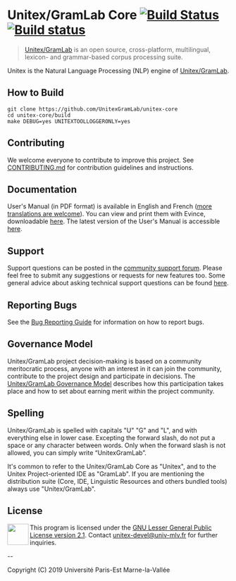 # Unitex/GramLab Core [![Build Status](https://travis-ci.org/UnitexGramLab/unitex-core.svg?branch=master)](https://travis-ci.org/UnitexGramLab/unitex-core) [![Build status](https://ci.appveyor.com/api/projects/status/ucuu8ocibexmagju?svg=true)](https://ci.appveyor.com/project/martinec/unitex-core)

> [Unitex/GramLab][unitexgramlab] is an open source, cross-platform, multilingual, lexicon- and grammar-based corpus processing suite.

Unitex is the Natural Language Processing (NLP) engine of [Unitex/GramLab][unitexgramlab].

## How to Build

    git clone https://github.com/UnitexGramLab/unitex-core
    cd unitex-core/build
    make DEBUG=yes UNITEXTOOLLOGGERONLY=yes

## Contributing

We welcome everyone to contribute to improve this project. See [CONTRIBUTING.md](.github/CONTRIBUTING.md) 
for contribution guidelines and instructions.

## Documentation

User's Manual (in PDF format) is available in English and French ([more
translations are welcome](https://github.com/UnitexGramLab/unitex-doc-usermanual)).
You can view and print them with Evince, downloadable
[here](https://wiki.gnome.org/Apps/Evince/Downloads).
The latest version of the User's Manual is accessible
[here](http://releases.unitexgramlab.org/latest-stable/man/).

## Support

Support questions can be posted in the [community support
forum](http://forum.unitexgramlab.org). Please feel free to submit any
suggestions or requests for new features too. Some general advice about
asking technical support questions can be found
[here](http://www.catb.org/esr/faqs/smart-questions.html).

## Reporting Bugs

See the [Bug Reporting
Guide](http://unitexgramlab.org/index.php?page=6) for information on
how to report bugs.

## Governance Model

Unitex/GramLab project decision-making is based on a community
meritocratic process, anyone with an interest in it can join the
community, contribute to the project design and participate in
decisions. The [Unitex/GramLab Governance
Model](http://governance.unitexgramlab.org) describes
how this participation takes place and how to set about earning merit
within the project community.

## Spelling

Unitex/GramLab is spelled with capitals "U" "G" and "L", and with
everything else in lower case. Excepting the forward slash, do not put
a space or any character between words. Only when the forward slash
is not allowed, you can simply write “UnitexGramLab”.

It's common to refer to the Unitex/GramLab Core as "Unitex", and to the
Unitex Project-oriented IDE as "GramLab". If you are mentioning the
distribution suite (Core, IDE, Linguistic Resources and others bundled
tools) always use "Unitex/GramLab".


## License

<a href="/LICENSE"><img height="48" align="left" src="http://www.gnu.org/graphics/empowered-by-gnu.svg"></a>

This program is licensed under the [GNU Lesser General Public License version 2.1](/LICENSE).
Contact unitex-devel@univ-mlv.fr for further inquiries.

--

Copyright (C) 2019 Université Paris-Est Marne-la-Vallée

[unitexgramlab]:  http://unitexgramlab.org
